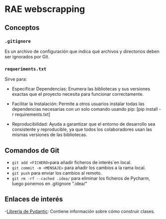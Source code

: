 # RAE webscrapping

## Conceptos

### `.gitignore`
Es un archivo de configuración que indica qué archivos y directorios deben ser ignorados por Git.

### `requeriments.txt`

Sirve para:
- Especificar Dependencias: Enumera las bibliotecas y sus versiones exactas que el proyecto necesita para funcionar correctamente.

- Facilitar la Instalación: Permite a otros usuarios instalar todas las dependencias necesarias con un solo comando usando pip: [pip install -r requirements.txt]
- Reproducibilidad: Ayuda a garantizar que el entorno de desarrollo sea consistente y reproducible, ya que todos los colaboradores usan las mismas versiones de las bibliotecas.

## Comandos de Git
- `git add <FICHERO>`para añadir ficheros de interés`en local.
- `git commit -m <MENSAJE>` para añadir los cambios a la rama local.
- `git push` para enviar los cambios al remoto.
- `git rm -rf --cached .idea/` para eliminar los ficheros de Pycharm, luego ponemos en .gitignore ".idea/"


## Enlaces de interés
-[Librería de Pydantic](https://docs.pydantic.dev/latest/concepts/models/): Contiene información sobre cómo construir clases.
